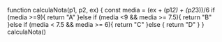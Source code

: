 function calculaNota(p1, p2, ex) {
   const media = (ex + (p1*2) + (p2*3))/6
   if (media >=9){
     return "A"
   }else if (media <9 && media >= 7.5){
     return "B"
   }else if (media < 7.5 && media >= 6){
     return "C"
   }else {
     return "D"
   }
   }
   calculaNota()